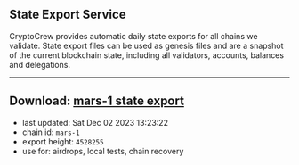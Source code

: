 ## State Export Service
CryptoCrew provides automatic daily state exports for all chains we validate. State export files can be used as genesis files and are a snapshot of the current blockchain state, including all validators, accounts, balances and delegations.

---
**Download: [mars-1 state export](https://dl.ccvalidators.com/SERVICE/mars/mars-1_export_4528255.json)**
---

- last updated: Sat Dec 02 2023 13:23:22
- chain id: `mars-1`
- export height: `4528255`
- use for: airdrops, local tests, chain recovery
